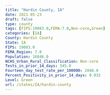 ```yaml
---
title: "Hardin County, IA"
date: 2021-05-23
draft: false
type: county
tags: [FIPS:19083.0,FEMA:7.0,Non-core,Green]
categories: [IA]
County: Hardin County
State: IA
FIPS: 19083.0
FEMA_Region: 7.0
Population: 16846.0
NCHS_Urban_Rural_Classification: Non-core
Tests_in_prior_14_days: 345.0
Fourteen_day_test_rate_per_100000: 2048.0
Percent_Positivity_in_prior_14_days: 0.032
Level: Green
url: /states/IA/hardin-county
---
```



